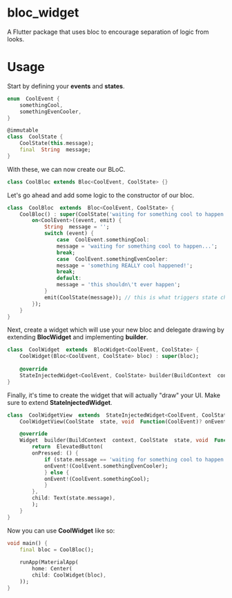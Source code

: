 
# bloc_widget

  

A Flutter package that uses bloc to encourage separation of logic from looks.

  

# Usage

  

Start by defining your <b>events</b> and <b>states</b>.
```dart
enum  CoolEvent {
	somethingCool,
	somethingEvenCooler,
}

@immutable
class  CoolState {
	CoolState(this.message);
	final  String  message;
}
```
With these, we can now create our BLoC.
```dart
class CoolBloc extends Bloc<CoolEvent, CoolState> {}
```
Let's go ahead and add some logic to the constructor of our bloc.
```dart
class  CoolBloc  extends  Bloc<CoolEvent, CoolState> {
	CoolBloc() : super(CoolState('waiting for something cool to happen...')) {
		on<CoolEvent>((event, emit) {
			String  message = '';
			switch (event) {
				case  CoolEvent.somethingCool:
				message = 'waiting for something cool to happen...';
				break;
				case  CoolEvent.somethingEvenCooler:
				message = 'something REALLY cool happened!';
				break;
				default:
				message = 'this shouldn\'t ever happen';
			}
			emit(CoolState(message)); // this is what triggers state change in your widget
		});
	}
}
```  

Next, create a widget which will use your new bloc and delegate drawing by extending <b>BlocWidget</b> and implementing <b>builder</b>.

  

```dart
class  CoolWidget  extends  BlocWidget<CoolEvent, CoolState> {
	CoolWidget(Bloc<CoolEvent, CoolState> bloc) : super(bloc);
	
	@override
	StateInjectedWidget<CoolEvent, CoolState> builder(BuildContext  context, CoolState  state, void Function(CoolEvent)? onEvent) => CoolWidgetView(state, onEvent);
}
```

Finally, it's time to create the widget that will actually "draw" your UI.  Make sure to extend <b>StateInjectedWidget</b>.
```dart
class  CoolWidgetView  extends  StateInjectedWidget<CoolEvent, CoolState> {
	CoolWidgetView(CoolState  state, void  Function(CoolEvent)? onEvent) : super(state, onEvent: onEvent);

	@override
	Widget  builder(BuildContext  context, CoolState  state, void  Function(CoolEvent)? onEvent) {
		return  ElevatedButton(
		onPressed: () {
			if (state.message == 'waiting for something cool to happen...') {
			onEvent!(CoolEvent.somethingEvenCooler);
			} else {
			onEvent!(CoolEvent.somethingCool);
			}
		},
		child: Text(state.message),
		);
	}
}
```
Now you can use <b>CoolWidget</b> like so:
```dart
void main() {
	final bloc = CoolBloc();
	
	runApp(MaterialApp(
		home: Center(
		child: CoolWidget(bloc),
	));
}
```